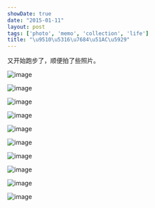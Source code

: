 ```yaml
---
showDate: true
date: "2015-01-11"
layout: post
tags: ['photo', 'memo', 'collection', 'life']
title: "\u9510\u5316\u7684\u51AC\u5929"
---
```


又开始跑步了，顺便拍了些照片。

![image](/images/cold-town/0.jpg)

<!--more-->

![image](/images/cold-town/1.jpg)

![image](/images/cold-town/2.jpg)

![image](/images/cold-town/3.jpg)

![image](/images/cold-town/4.jpg)

![image](/images/cold-town/5.jpg)

![image](/images/cold-town/6.jpg)

![image](/images/cold-town/7.jpg)

![image](/images/cold-town/8.jpg)

![image](/images/cold-town/9.jpg)